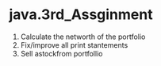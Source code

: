 # java.3rd_Assginment

1. Calculate the networth of the portfolio
2. Fix/improve all print stantements
3. Sell astockfrom portfollio
